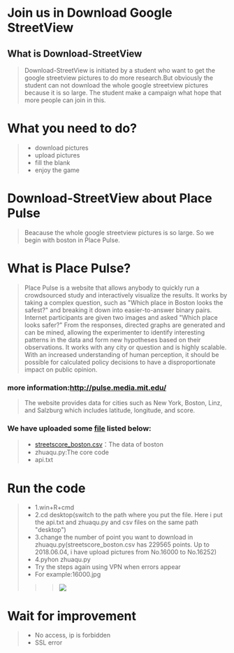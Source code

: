 Join us in Download Google StreetView
===
What is Download-StreetView
---
>Download-StreetView is initiated by a student who want to get the google streetview pictures to do more research.But obviously the student can not download the whole google streetview pictures because it is so large.
>The student make a campaign what hope that more people can join in this.
# What you need to do?
>* download pictures
>* upload pictures
>* fill the blank 
>* enjoy the game
# Download-StreetView about Place Pulse
>Beacause the whole google streetview pictures is so large. So we begin with boston in Place Pulse.
# What is Place Pulse?
>Place Pulse is a website that allows anybody to quickly run a crowdsourced study and interactively visualize the results. It works by taking a complex question, such as "Which place in Boston looks the safest?" and breaking it down into easier-to-answer binary pairs. Internet participants are given two images and asked "Which place looks safer?" From the responses, directed graphs are generated and can be mined, allowing the experimenter to identify interesting patterns in the data and form new hypotheses based on their observations. It works with any city or question and is highly scalable. With an increased understanding of human perception, it should be possible for calculated policy decisions to have a disproportionate impact on public opinion.
### more information:http://pulse.media.mit.edu/
>The website provides data for cities such as New York, Boston, Linz, and Salzburg which includes latitude, longitude, and score.
### We have uploaded some [file](https://pan.baidu.com/s/1-Gk7Nnz3deICKW9C4fcN1g#list/path=%2F) listed below:
>* [streetscore_boston.csv](http://streetscore.media.mit.edu/data.html)：The data of boston
>* zhuaqu.py:The core code
>* api.txt
# Run the code
>* 1.win+R+cmd
>* 2.cd desktop(switch to the path where you put the file. Here i put the api.txt and zhuaqu.py and csv files on the same path "desktop")
>* 3.change the number of point you want to download in zhuaqu.py(streetscore_boston.csv has 229565 points. Up to 2018.06.04, i have upload pictures from No.16000 to No.16252)
>* 4.pyhon zhuaqu.py
>* Try the steps again using VPN when errors appear<br>
>* For example:16000.jpg
>>>![](https://github.com/whubaichuan/Download-StreetView/blob/master/photo/160000.jpg)  
# Wait for improvement
>* No access, ip is forbidden 
>* SSL error
